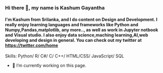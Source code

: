 ### Hi there 👋, my name is Kashum Gayantha

#### I'm Kashum from Srilanka, and I do content on Design and Development. I really enjoy learning languages and frameworks like Python and Numpy,Pandas,matplotlib, any more.., as well as work in Jupyter notbook and Visual studio. I also enjoy data science,maching learning,AI,web developing and design in general. You can check out my twitter at https://twitter.com/home

Skills: Python/ R/ C#/ C/ C++/ HTML/CSS/ JavaScript/ SQL

- 🔭 I’m currently working on this page. 










